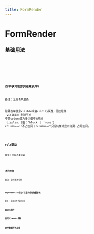 ```yaml
---
title: FormRender
---
```


# FormRender


### 基础用法

<code src="./Demo/demo5.tsx"/>



<code src="./Demo/demo0.tsx"/>

<code src="./Demo/demo1.tsx"/>

### 表单联动(显示隐藏表单)
备注：全局表单渲染<br>

隐藏表单使用visible或者display属性，受控组件 <br>
visible: 删除节点 不管column值为多少都不占空间<br>
display: (值：'block' | 'none') column===1:不占空间；column>=2:只是纯样式显示隐藏，占用空间，<br>

<code src="./Demo/demo2.tsx"/>

### rule联动
备注：全局表单渲染

<code src="./Demo/demo3.tsx"/>


### 渲染按钮
备注：全局表单渲染

<code src="./Demo/demo4.tsx"/>


### dependencies联动(可显示或者隐藏表单)
备注： 全局表单不全部渲染

### 自定义组件

### 自定义render函数

### 表单数据样式设置

